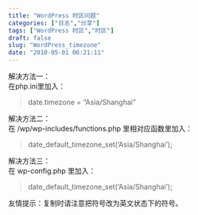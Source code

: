 ```yaml
---
title: "WordPress 时区问题"
categories: ["日志","分享"]
tags: ["WordPress 时区","时区"]
draft: false
slug: "WordPress_timezone"
date: "2010-05-01 06:21:11"
---
```


<p>解决方法一：<br>
 在php.ini里加入：<br>
 <blockquote>date.timezone = “Asia/Shanghai”</blockquote></p>

<p>解决方法二：<br>
 在 /wp/wp-includes/functions.php 里相对应函数里加入：<br>
 <blockquote>date_default_timezone_set(‘Asia/Shanghai’);</blockquote></p>

<p>解决方法三：<br>
 在 wp-config.php 里加入：<br>
 <blockquote>date_default_timezone_set(‘Asia/Shanghai’);</blockquote></p>

<p>友情提示：复制时请注意把符号改为英文状态下的符号。</p>
